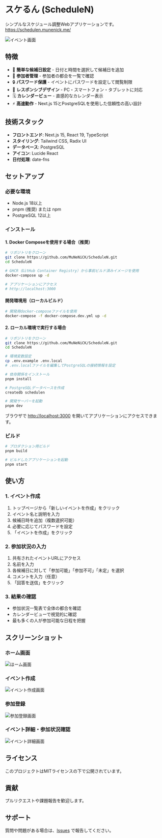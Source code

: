 # スケるん (ScheduleN)

シンプルなスケジュール調整Webアプリケーションです。
https://schedulen.munenick.me/

![イベント画面](docs/images/event.png)

## 特徴

- 📅 **簡単な候補日設定** - 日付と時間を選択して候補日を追加
- 👥 **参加者管理** - 参加者の都合を一覧で確認
- 🔒 **パスワード保護** - イベントにパスワードを設定して閲覧制限
- 📱 **レスポンシブデザイン** - PC・スマートフォン・タブレットに対応
- 🗓️ **カレンダービュー** - 直感的なカレンダー表示
- ⚡ **高速動作** - Next.js 15とPostgreSQLを使用した信頼性の高い設計

## 技術スタック

- **フロントエンド**: Next.js 15, React 19, TypeScript
- **スタイリング**: Tailwind CSS, Radix UI
- **データベース**: PostgreSQL
- **アイコン**: Lucide React
- **日付処理**: date-fns

## セットアップ

### 必要な環境

- Node.js 18以上
- pnpm (推奨) または npm
- PostgreSQL 12以上

### インストール

#### 1. Docker Composeを使用する場合（推奨）

```bash
# リポジトリをクローン
git clone https://github.com/MuNeNiCK/ScheduleN.git
cd ScheduleN

# GHCR（GitHub Container Registry）から事前ビルド済みイメージを使用
docker-compose up -d

# アプリケーションにアクセス
# http://localhost:3000
```

#### 開発環境用（ローカルビルド）

```bash
# 開発用docker-composeファイルを使用
docker-compose -f docker-compose.dev.yml up -d
```

#### 2. ローカル環境で実行する場合

```bash
# リポジトリをクローン
git clone https://github.com/MuNeNiCK/ScheduleN.git
cd ScheduleN

# 環境変数設定
cp .env.example .env.local
# .env.localファイルを編集してPostgreSQLの接続情報を設定

# 依存関係をインストール
pnpm install

# PostgreSQLデータベースを作成
createdb schedulen

# 開発サーバーを起動
pnpm dev
```

ブラウザで [http://localhost:3000](http://localhost:3000) を開いてアプリケーションにアクセスできます。

### ビルド

```bash
# プロダクション用ビルド
pnpm build

# ビルドしたアプリケーションを起動
pnpm start
```

## 使い方

### 1. イベント作成
1. トップページから「新しいイベントを作成」をクリック
2. イベント名と説明を入力
3. 候補日時を追加（複数選択可能）
4. 必要に応じてパスワードを設定
5. 「イベントを作成」をクリック

### 2. 参加状況の入力
1. 共有されたイベントURLにアクセス
2. 名前を入力
3. 各候補日に対して「参加可能」「参加不可」「未定」を選択
4. コメントを入力（任意）
5. 「回答を送信」をクリック

### 3. 結果の確認
- 参加状況一覧表で全体の都合を確認
- カレンダービューで視覚的に確認
- 最も多くの人が参加可能な日程を把握

## スクリーンショット

### ホーム画面
![ほーム画面](docs/images/home.png)

### イベント作成
![イベント作成画面](docs/images/create.png)

### 参加登録
![参加登録画面](docs/images/register.png)

### イベント詳細・参加状況確認
![イベント詳細画面](docs/images/event.png)

## ライセンス

このプロジェクトはMITライセンスの下で公開されています。

## 貢献

プルリクエストや課題報告を歓迎します。

## サポート

質問や問題がある場合は、[Issues](https://github.com/MuNeNiCK/ScheduleN/issues) で報告してください。
